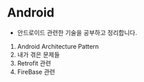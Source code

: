 # Android

* 안드로이드 관련한 기술을 공부하고 정리합니다.

1. Android Architecture Pattern
2. 내가 겪은 문제들
3. Retrofit 관련
4. FireBase 관련
